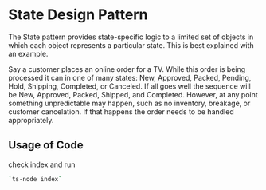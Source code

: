 # State Design Pattern

The State pattern provides state-specific logic to a limited set of objects in which each object represents a particular state. This is best explained with an example.

Say a customer places an online order for a TV. While this order is being processed it can in one of many states: New, Approved, Packed, Pending, Hold, Shipping, Completed, or Canceled. If all goes well the sequence will be New, Approved, Packed, Shipped, and Completed. However, at any point something unpredictable may happen, such as no inventory, breakage, or customer cancelation. If that happens the order needs to be handled appropriately.

## Usage of Code

check index
and run

```bash
`ts-node index`
```
